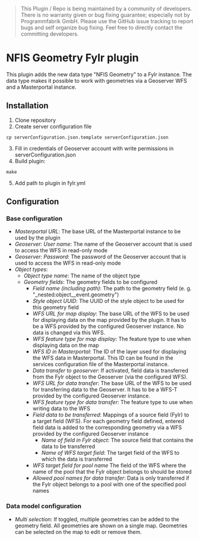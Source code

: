 > This Plugin / Repo is being maintained by a community of developers.
There is no warranty given or bug fixing guarantee; especially not by
Programmfabrik GmbH. Please use the GitHub issue tracking to report bugs
and self organize bug fixing. Feel free to directly contact the committing
developers.

# NFIS Geometry Fylr plugin

This plugin adds the new data type "NFIS Geometry" to a Fylr instance. The data type makes it possible to work with geometries via a Geoserver WFS and a Masterportal instance.


## Installation

1. Clone repository
2. Create server configuration file
```
cp serverConfiguration.json.template serverConfiguration.json
```
3. Fill in credentials of Geoserver account with write permissions in serverConfiguration.json
4. Build plugin:
```
make
```
5. Add path to plugin in fylr.yml

## Configuration

### Base configuration

* *Masterportal URL*: The base URL of the Masterportal instance to be used by the plugin
* *Geoserver: User name*: The name of the Geoserver account that is used to access the WFS in read-only mode
* *Geoserver: Password*: The password of the Geoserver account that is used to access the WFS in read-only mode
* *Object types*: 
    * *Object type name*: The name of the object type
    * *Geometry fields*: The geometry fields to be configured
        * *Field name (including path)*: The path to the geometry field (e. g. "_nested:object__event.geometry")
        * *Style object UUID*: The UUID of the style object to be used for this geometry field
        * *WFS URL for map display*: The base URL of the WFS to be used for displaying data on the map provided by the plugin. It has to be a WFS provided by the configured Geoserver instance. No data is changed via this WFS.
        * *WFS feature type for map display*: The feature type to use when displaying data on the map
        * *WFS ID in Masterportal*: The ID of the layer used for displaying the WFS data in Masterportal. This ID can be found in the services configuration file of the Masterportal instance.
        * *Data transfer to geoserver*: If activated, field data is transferred from the Fylr object to the Geoserver (via the configured WFS).
        * *WFS URL for data transfer*: The base URL of the WFS to be used for transferring data to the Geoserver. It has to be a WFS-T provided by the configured Geoserver instance.
        * *WFS feature type for data transfer*: The feature type to use when writing data to the WFS
        * *Field data to be transferred*: Mappings of a source field (Fylr) to a target field (WFS). For each geometry field defined, entered field data is added to the corresponding geometry via a WFS provided by the configured Geoserver instance
           * *Name of field in Fylr object*: The source field that contains the data to be transferred
           * *Name of WFS target field*: The target field of the WFS to which the data is transferred
        * *WFS target field for pool name* The field of the WFS where the name of the pool that the Fylr object belongs to should be stored
        * *Allowed pool names for data transfer*: Data is only transferred if the Fylr object belongs to a pool with one of the specified pool names

### Data model configuration

* *Multi selection*: If toggled, multiple geometries can be added to the geometry field. All geometries are shown on a single map. Geometries can be selected on the map to edit or remove them.
